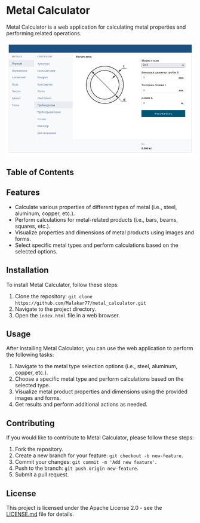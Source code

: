 # Metal Calculator

Metal Calculator is a web application for calculating metal properties and performing related operations.

![alt text](/img/Culc.png)

## Table of Contents

## Features
- Calculate various properties of different types of metal (i.e., steel, aluminum, copper, etc.).
- Perform calculations for metal-related products (i.e., bars, beams, squares, etc.).
- Visualize properties and dimensions of metal products using images and forms.
- Select specific metal types and perform calculations based on the selected options.

## Installation
To install Metal Calculator, follow these steps:
1. Clone the repository: `git clone https://github.com/Malakar77/metal_calculator.git`
2. Navigate to the project directory.
3. Open the `index.html` file in a web browser.

## Usage
After installing Metal Calculator, you can use the web application to perform the following tasks:
1. Navigate to the metal type selection options (i.e., steel, aluminum, copper, etc.).
2. Choose a specific metal type and perform calculations based on the selected type.
3. Visualize metal product properties and dimensions using the provided images and forms.
4. Get results and perform additional actions as needed.

## Contributing
If you would like to contribute to Metal Calculator, please follow these steps:
1. Fork the repository.
2. Create a new branch for your feature: `git checkout -b new-feature`.
3. Commit your changes: `git commit -m 'Add new feature'`.
4. Push to the branch: `git push origin new-feature`.
5. Submit a pull request.
   
## License
This project is licensed under the Apache License 2.0 - see the [LICENSE.md](LICENSE.md) file for details.
